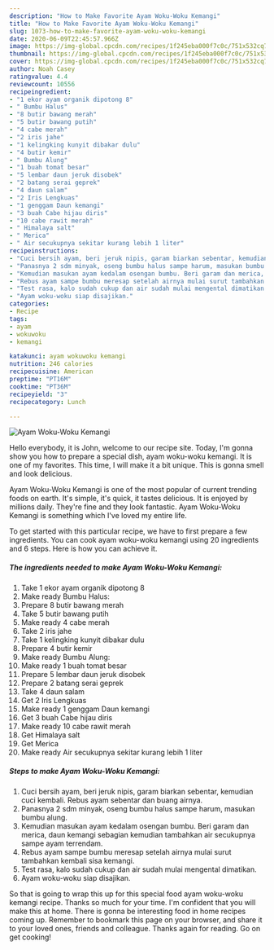 ```yaml
---
description: "How to Make Favorite Ayam Woku-Woku Kemangi"
title: "How to Make Favorite Ayam Woku-Woku Kemangi"
slug: 1073-how-to-make-favorite-ayam-woku-woku-kemangi
date: 2020-06-09T22:45:57.966Z
image: https://img-global.cpcdn.com/recipes/1f245eba000f7c0c/751x532cq70/ayam-woku-woku-kemangi-foto-resep-utama.jpg
thumbnail: https://img-global.cpcdn.com/recipes/1f245eba000f7c0c/751x532cq70/ayam-woku-woku-kemangi-foto-resep-utama.jpg
cover: https://img-global.cpcdn.com/recipes/1f245eba000f7c0c/751x532cq70/ayam-woku-woku-kemangi-foto-resep-utama.jpg
author: Noah Casey
ratingvalue: 4.4
reviewcount: 10556
recipeingredient:
- "1 ekor ayam organik dipotong 8"
- " Bumbu Halus"
- "8 butir bawang merah"
- "5 butir bawang putih"
- "4 cabe merah"
- "2 iris jahe"
- "1 kelingking kunyit dibakar dulu"
- "4 butir kemir"
- " Bumbu Alung"
- "1 buah tomat besar"
- "5 lembar daun jeruk disobek"
- "2 batang serai geprek"
- "4 daun salam"
- "2 Iris Lengkuas"
- "1 genggam Daun kemangi"
- "3 buah Cabe hijau diris"
- "10 cabe rawit merah"
- " Himalaya salt"
- " Merica"
- " Air secukupnya sekitar kurang lebih 1 liter"
recipeinstructions:
- "Cuci bersih ayam, beri jeruk nipis, garam biarkan sebentar, kemudian cuci kembali. Rebus ayam sebentar dan buang airnya."
- "Panasnya 2 sdm minyak, oseng bumbu halus sampe harum, masukan bumbu alung."
- "Kemudian masukan ayam kedalam osengan bumbu. Beri garam dan merica, daun kemangi sebagian kemudian tambahkan air secukupnya sampe ayam terrendam."
- "Rebus ayam sampe bumbu meresap setelah airnya mulai surut tambahkan kembali sisa kemangi."
- "Test rasa, kalo sudah cukup dan air sudah mulai mengental dimatikan."
- "Ayam woku-woku siap disajikan."
categories:
- Recipe
tags:
- ayam
- wokuwoku
- kemangi

katakunci: ayam wokuwoku kemangi 
nutrition: 246 calories
recipecuisine: American
preptime: "PT16M"
cooktime: "PT36M"
recipeyield: "3"
recipecategory: Lunch

---
```



![Ayam Woku-Woku Kemangi](https://img-global.cpcdn.com/recipes/1f245eba000f7c0c/751x532cq70/ayam-woku-woku-kemangi-foto-resep-utama.jpg)

Hello everybody, it is John, welcome to our recipe site. Today, I'm gonna show you how to prepare a special dish, ayam woku-woku kemangi. It is one of my favorites. This time, I will make it a bit unique. This is gonna smell and look delicious.

Ayam Woku-Woku Kemangi is one of the most popular of current trending foods on earth. It's simple, it's quick, it tastes delicious. It is enjoyed by millions daily. They're fine and they look fantastic. Ayam Woku-Woku Kemangi is something which I've loved my entire life.




To get started with this particular recipe, we have to first prepare a few ingredients. You can cook ayam woku-woku kemangi using 20 ingredients and 6 steps. Here is how you can achieve it.

<!--inarticleads1-->

##### The ingredients needed to make Ayam Woku-Woku Kemangi:

1. Take 1 ekor ayam organik dipotong 8
1. Make ready  Bumbu Halus:
1. Prepare 8 butir bawang merah
1. Take 5 butir bawang putih
1. Make ready 4 cabe merah
1. Take 2 iris jahe
1. Take 1 kelingking kunyit dibakar dulu
1. Prepare 4 butir kemir
1. Make ready  Bumbu Alung:
1. Make ready 1 buah tomat besar
1. Prepare 5 lembar daun jeruk disobek
1. Prepare 2 batang serai geprek
1. Take 4 daun salam
1. Get 2 Iris Lengkuas
1. Make ready 1 genggam Daun kemangi
1. Get 3 buah Cabe hijau diris
1. Make ready 10 cabe rawit merah
1. Get  Himalaya salt
1. Get  Merica
1. Make ready  Air secukupnya sekitar kurang lebih 1 liter




<!--inarticleads2-->

##### Steps to make Ayam Woku-Woku Kemangi:

1. Cuci bersih ayam, beri jeruk nipis, garam biarkan sebentar, kemudian cuci kembali. Rebus ayam sebentar dan buang airnya.
1. Panasnya 2 sdm minyak, oseng bumbu halus sampe harum, masukan bumbu alung.
1. Kemudian masukan ayam kedalam osengan bumbu. Beri garam dan merica, daun kemangi sebagian kemudian tambahkan air secukupnya sampe ayam terrendam.
1. Rebus ayam sampe bumbu meresap setelah airnya mulai surut tambahkan kembali sisa kemangi.
1. Test rasa, kalo sudah cukup dan air sudah mulai mengental dimatikan.
1. Ayam woku-woku siap disajikan.




So that is going to wrap this up for this special food ayam woku-woku kemangi recipe. Thanks so much for your time. I'm confident that you will make this at home. There is gonna be interesting food in home recipes coming up. Remember to bookmark this page on your browser, and share it to your loved ones, friends and colleague. Thanks again for reading. Go on get cooking!
